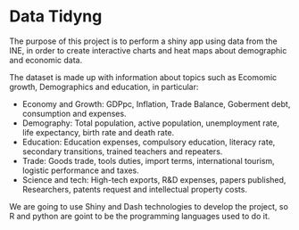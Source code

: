 # Data Tidyng

The purpose of this project is to perform a shiny app using data from the INE, in order to create interactive charts and heat maps about demographic and economic data.

The dataset is made up with information about topics such as Ecomomic growth, Demographics and education, in particular:

 - Economy and Growth: GDPpc, Inflation, Trade Balance, Goberment debt, consumption and expenses.
 - Demography: Total population, active population, unemployment rate, life expectancy, birth rate and death rate.
 - Education: Education expenses, compulsory education, literacy rate, secondary transitions, trained teachers and repeaters.
 - Trade: Goods trade, tools duties, import terms, international tourism, logistic performance and taxes.
 - Science and tech: High-tech exports, R&D expenses, papers published, Researchers, patents request and intellectual property costs.

We are going to use Shiny and Dash technologies to develop the project, so R and python are goint to be the programming languages used to do it.

